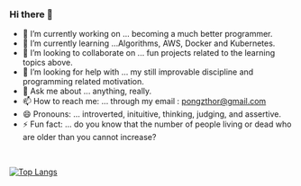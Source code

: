 ### Hi there 👋



- 🔭 I’m currently working on ... becoming a much better programmer.
- 🌱 I’m currently learning ...Algorithms, AWS, Docker and Kubernetes.
- 👯 I’m looking to collaborate on ... fun projects related to the learning topics above.
- 🤔 I’m looking for help with ... my still improvable discipline and programming related motivation.
- 💬 Ask me about ... anything, really.
- 📫 How to reach me: ... through my email : pongzthor@gmail.com
- 😄 Pronouns: ... introverted, inituitive, thinking, judging, and assertive. 
- ⚡ Fun fact: ... do you know that the number of people living or dead who are older than you cannot increase?

<br/>  



[![Top Langs](https://github-readme-stats.vercel.app/api/top-langs/?username=Moopz-Dev&layout=compact&theme=react&show_icons=true)](https://github.com/anuraghazra/github-readme-stats)
